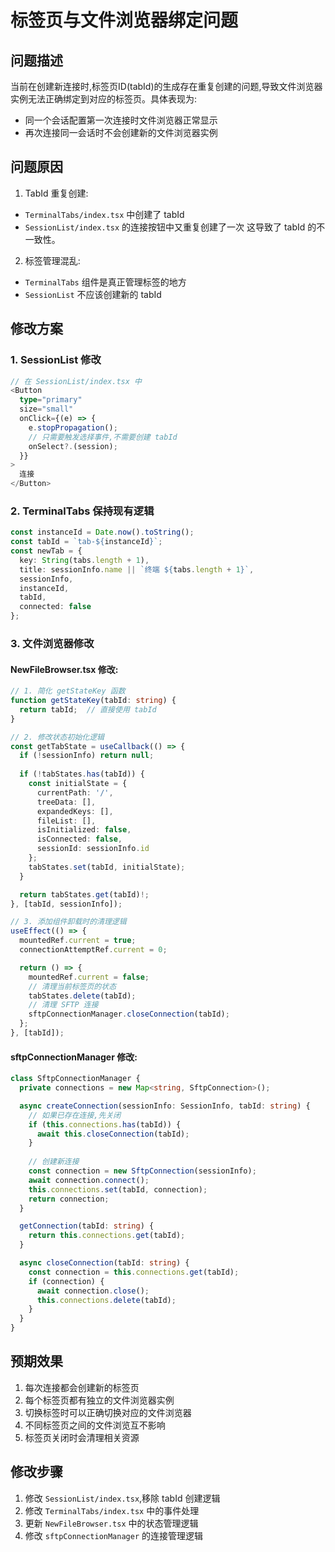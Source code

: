 # 标签页与文件浏览器绑定问题

## 问题描述
当前在创建新连接时,标签页ID(tabId)的生成存在重复创建的问题,导致文件浏览器实例无法正确绑定到对应的标签页。具体表现为:
- 同一个会话配置第一次连接时文件浏览器正常显示
- 再次连接同一会话时不会创建新的文件浏览器实例

## 问题原因
1. TabId 重复创建:
- `TerminalTabs/index.tsx` 中创建了 tabId
- `SessionList/index.tsx` 的连接按钮中又重复创建了一次
这导致了 tabId 的不一致性。

2. 标签管理混乱:
- `TerminalTabs` 组件是真正管理标签的地方
- `SessionList` 不应该创建新的 tabId

## 修改方案

### 1. SessionList 修改
```typescript
// 在 SessionList/index.tsx 中
<Button
  type="primary"
  size="small"
  onClick={(e) => {
    e.stopPropagation();
    // 只需要触发选择事件,不需要创建 tabId
    onSelect?.(session);
  }}
>
  连接
</Button>
```

### 2. TerminalTabs 保持现有逻辑
```typescript
const instanceId = Date.now().toString();
const tabId = `tab-${instanceId}`;
const newTab = {
  key: String(tabs.length + 1),
  title: sessionInfo.name || `终端 ${tabs.length + 1}`,
  sessionInfo,
  instanceId,
  tabId,
  connected: false
};
```

### 3. 文件浏览器修改

#### NewFileBrowser.tsx 修改:
```typescript
// 1. 简化 getStateKey 函数
function getStateKey(tabId: string) {
  return tabId;  // 直接使用 tabId
}

// 2. 修改状态初始化逻辑
const getTabState = useCallback(() => {
  if (!sessionInfo) return null;
  
  if (!tabStates.has(tabId)) {
    const initialState = {
      currentPath: '/',
      treeData: [],
      expandedKeys: [],
      fileList: [],
      isInitialized: false,
      isConnected: false,
      sessionId: sessionInfo.id
    };
    tabStates.set(tabId, initialState);
  }

  return tabStates.get(tabId)!;
}, [tabId, sessionInfo]);

// 3. 添加组件卸载时的清理逻辑
useEffect(() => {
  mountedRef.current = true;
  connectionAttemptRef.current = 0;

  return () => {
    mountedRef.current = false;
    // 清理当前标签页的状态
    tabStates.delete(tabId);
    // 清理 SFTP 连接
    sftpConnectionManager.closeConnection(tabId);
  };
}, [tabId]);
```

#### sftpConnectionManager 修改:
```typescript
class SftpConnectionManager {
  private connections = new Map<string, SftpConnection>();

  async createConnection(sessionInfo: SessionInfo, tabId: string) {
    // 如果已存在连接,先关闭
    if (this.connections.has(tabId)) {
      await this.closeConnection(tabId);
    }
    
    // 创建新连接
    const connection = new SftpConnection(sessionInfo);
    await connection.connect();
    this.connections.set(tabId, connection);
    return connection;
  }

  getConnection(tabId: string) {
    return this.connections.get(tabId);
  }

  async closeConnection(tabId: string) {
    const connection = this.connections.get(tabId);
    if (connection) {
      await connection.close();
      this.connections.delete(tabId);
    }
  }
}
```

## 预期效果
1. 每次连接都会创建新的标签页
2. 每个标签页都有独立的文件浏览器实例
3. 切换标签时可以正确切换对应的文件浏览器
4. 不同标签页之间的文件浏览互不影响
5. 标签页关闭时会清理相关资源

## 修改步骤
1. 修改 `SessionList/index.tsx`,移除 tabId 创建逻辑
2. 修改 `TerminalTabs/index.tsx` 中的事件处理
3. 更新 `NewFileBrowser.tsx` 中的状态管理逻辑
4. 修改 `sftpConnectionManager` 的连接管理逻辑 